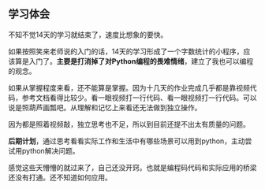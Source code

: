 ## 学习体会
不知不觉14天的学习就结束了，速度比想象的要快。

如果按照笑来老师说的入门的话，14天的学习形成了一个字数统计的小程序，应该算是入门了。**主要是打消掉了对Python编程的畏难情绪**，建立了我也可以编程的观念。

如果从掌握程度来看，还不能算是掌握。因为十几天的作业完成几乎都是靠视频代码，参考文档看得比较少。看一眼视频打一行代码、看一眼视频打一行代码。可以说是照葫芦画瓢吧。从理解和记忆上来看还无法做到独立操作。

因为都是照着视频敲，独立思考也不足，所以到目前还提不出太有质量的问题。

**后期计划**，通过思考看看实际工作和生活中有哪些场景可以用到python，主动尝试用python解决问题。

感觉这些天懵懵的就过来了，自己还没开窍。也就是编程码代码和实际应用的桥梁还没有打通。还不知道如何应用。
